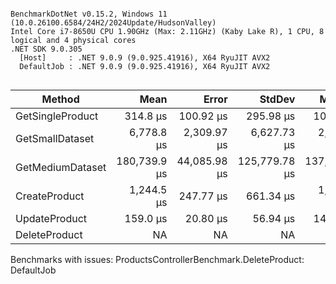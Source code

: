 ```

BenchmarkDotNet v0.15.2, Windows 11 (10.0.26100.6584/24H2/2024Update/HudsonValley)
Intel Core i7-8650U CPU 1.90GHz (Max: 2.11GHz) (Kaby Lake R), 1 CPU, 8 logical and 4 physical cores
.NET SDK 9.0.305
  [Host]     : .NET 9.0.9 (9.0.925.41916), X64 RyuJIT AVX2
  DefaultJob : .NET 9.0.9 (9.0.925.41916), X64 RyuJIT AVX2


```
| Method           | Mean         | Error        | StdDev        | Median       | Gen0      | Gen1      | Gen2      | Allocated |
|----------------- |-------------:|-------------:|--------------:|-------------:|----------:|----------:|----------:|----------:|
| GetSingleProduct |     314.8 μs |    100.92 μs |     295.98 μs |     105.0 μs |    3.4180 |         - |         - |  15.14 KB |
| GetSmallDataset  |   6,778.8 μs |  2,309.97 μs |   6,627.73 μs |   2,755.3 μs |  109.3750 |  109.3750 |  109.3750 | 736.45 KB |
| GetMediumDataset | 180,739.9 μs | 44,085.98 μs | 125,779.78 μs | 137,376.2 μs | 2000.0000 | 2000.0000 | 2000.0000 |  10177 KB |
| CreateProduct    |   1,244.5 μs |    247.77 μs |     661.34 μs |   1,368.8 μs |    4.8828 |         - |         - |  21.82 KB |
| UpdateProduct    |     159.0 μs |     20.80 μs |      56.94 μs |     141.2 μs |    4.8828 |         - |         - |   21.2 KB |
| DeleteProduct    |           NA |           NA |            NA |           NA |        NA |        NA |        NA |        NA |

Benchmarks with issues:
  ProductsControllerBenchmark.DeleteProduct: DefaultJob
